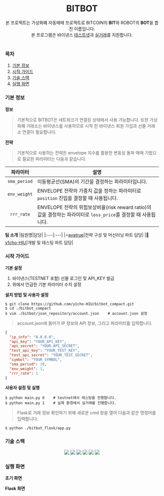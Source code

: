 <div align="center">
  
  # BITBOT
  본 프로젝트는 가상화폐 자동매매 프로젝트로 BITCOIN의 **BIT**와 ROBOT의 **BOT**을 합친 이름입니다.
  </br>본 프로그램은 바이낸스 [테스트넷](https://testnet.binancefuture.com/en/futures/BTCUSDT, "testnet")과 [실거래](https://www.binance.com/en/futures/BTCUSDT, 'real-mode')를 지원합니다.<br/>
  </br>
  
  
</div>

### 목차
1. [기본 정보](#기본-정보)
2. [시작 가이드](#시작-가이드)
3. [기술 스택](#기술-스택)
4. [실행 화면](#실행-화면)

### 기본 정보
**정보**
> 기본적으로 BITBOT은 네트워크가 연결된 상태에서 사용 가능합니다.
> 또한 가상화폐 거래소는 바이낸스를 사용하므로 시작 전 바이낸스 회원 가입과 선물 거래소 연결이 필요합니다.


**전략**
> 기본적으로 사용하는 전략은 envelope 지수를 활용한 변동성 돌파 매매 기법으로 필요한 파라미터는 다음과 같습니다.

|파라미터|설명|
|:---:|---|
|`sma_period`|이동평균선(SMA)의 기간을 결정하는 파라미터입니다.| 
|`env_weight`|ENVELOPE 전략의 가중치 값을 정하는 파라미터로 `position` 진입을 결정할 때 사용됩니다.|
|`rrr_rate`|ENVELOPE 전략의 위험보상비율(risk reward ratio)의 값을 결정하는 파라미터로 `loss_price`를 결정할 때 사용됩니다.|

**팀 소개**
|팀원명|담당|
|:---|:---|
|⭐[avatrue](https://github.com/avatrue, "avatrue_link")|전략 구성 및 머신러닝 파트 담당|
|👦[y1cho-HIU](https://github.com/y1cho-HIU, "y1cho_link")|개발 및 테스팅 파트 담당|

### 시작 가이드
**기본 설정**
1. 바이낸스(TESTNET 포함) 선물 로그인 및 API_KEY 발급
2. 위에서 언급한 기본 파라미터 수치 설정

**설치 방법 및 사용자 설정**
```
$ git clone https://github.com/y1cho-HIU/bitbot_compact.git
$ cd ./bitbot_compact
$ vim ./bitbot/json_repository/account.json    # account.json 설정
```
> account.json에 들어가 IP 정보와 API 정보, 그리고 파라미터를 입력합니다.
```json
{
  "ip_info": "0.0.0.0",
  "api_key": "YOUR_API_KEY",
  "api_secret": "YOUR_API_SECRET",
  "test_api_key": "YOUR_TEST_KEY",
  "test_api_secret": "YOUR_TEST_SECRET",
  "symbol": "YOUR SYMBOL",
  "sma_period": 10,
  "env_weight": 1,
  "rrr_rate": 1
}
```

**사용자 설정 및 실행**
```
$ python main.py 0    # testnet에서 테스팅을 진행합니다.
$ python main.py 1    # 실제 환경에서 실거래를 진행합니다.
```
> Flask로 거래 정보 확인하기 위해 새로운 cmd 창을 열어 다음과 같은 명령어를 입력합니다.
```
$ python ./bitbot_flask/app.py
```

### 기술 스택
<div align="center">
  <img src="https://img.shields.io/badge/Python-3776AB?style=for-the-badge&logo=Python&logoColor=yellow">
  <img src="https://img.shields.io/badge/Anaconda-44A833?style=for-the-badge&logo=Anaconda&logoColor=white">
  <img src="https://img.shields.io/badge/Flask-000000?style=for-the-badge&logo=Flask&logoColor=white">
  <img src="https://img.shields.io/badge/Jupyter-F37626?style=for-the-badge&logo=Jupyter&logoColor=white">
  <img src="https://img.shields.io/badge/Pytorch-EE4C2C?style=for-the-badge&logo=Pytorch&logoColor=white">
  <img src="https://img.shields.io/badge/AMAZON AWS-232F3E?style=for-the-badge&logo=amazonaws&logoColor=white">
</div>

### 실행 화면
**초기 화면**

**Flask 화면**
